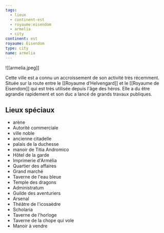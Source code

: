 ```yaml
---
tags:
  - lieux
  - continent-est
  - royaume:eisendom
  - armelia
  - city
continent: est
royaume: Eisendom
type: city
name: armelia
---
```


![[armelia.jpeg]]

Cette ville est a connu un accroissement de son activité très récemment. Située sur la route entre le [[Royaume d’Helvengard]] et le [[Royaume de Eisendom]] qui est très utilisée depuis l'âge des héros. Elle a du être agrandie rapidement et son duc a lancé de grands travaux publiques.

## Lieux spéciaux
- arène
- Autorité commerciale
- ville noble
- ancienne citadelle
- palais de la duchesse
- manoir de Titia Andromico
- Hôtel de la garde
- Imprimerie d'Armélia
- Quartier des affaires
- Grand marché
- Taverne de l'eau bleue
- Temple des dragons
- Administratum
- Guilde des aventuriers
- Arsenal
- Théâtre de l'icosaèdre
- Scholaria
- Taverne de l'horloge
- Taverne de la chope qui vole
- Manoir à vendre